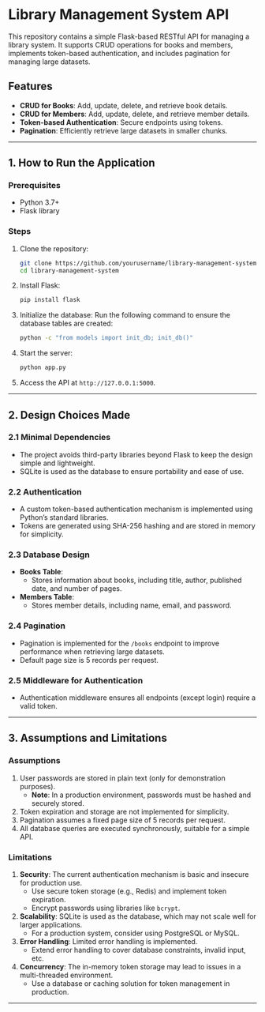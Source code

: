 # Library Management System API

This repository contains a simple Flask-based RESTful API for managing a library system. It supports CRUD operations for books and members, implements token-based authentication, and includes pagination for managing large datasets.

## Features
- **CRUD for Books**: Add, update, delete, and retrieve book details.
- **CRUD for Members**: Add, update, delete, and retrieve member details.
- **Token-based Authentication**: Secure endpoints using tokens.
- **Pagination**: Efficiently retrieve large datasets in smaller chunks.

---

## 1. How to Run the Application

### Prerequisites
- Python 3.7+
- Flask library

### Steps
1. Clone the repository:
   ```bash
   git clone https://github.com/yourusername/library-management-system.git
   cd library-management-system
   ```
2. Install Flask:
   ```bash
   pip install flask
   ```
3. Initialize the database:
   Run the following command to ensure the database tables are created:
   ```bash
   python -c "from models import init_db; init_db()"
   ```
4. Start the server:
   ```bash
   python app.py
   ```
5. Access the API at `http://127.0.0.1:5000`.

---

## 2. Design Choices Made

### 2.1 Minimal Dependencies
- The project avoids third-party libraries beyond Flask to keep the design simple and lightweight.
- SQLite is used as the database to ensure portability and ease of use.

### 2.2 Authentication
- A custom token-based authentication mechanism is implemented using Python’s standard libraries.
- Tokens are generated using SHA-256 hashing and are stored in memory for simplicity.

### 2.3 Database Design
- **Books Table**:
  - Stores information about books, including title, author, published date, and number of pages.
- **Members Table**:
  - Stores member details, including name, email, and password.

### 2.4 Pagination
- Pagination is implemented for the `/books` endpoint to improve performance when retrieving large datasets.
- Default page size is 5 records per request.

### 2.5 Middleware for Authentication
- Authentication middleware ensures all endpoints (except login) require a valid token.

---

## 3. Assumptions and Limitations

### Assumptions
1. User passwords are stored in plain text (only for demonstration purposes).
   - **Note**: In a production environment, passwords must be hashed and securely stored.
2. Token expiration and storage are not implemented for simplicity.
3. Pagination assumes a fixed page size of 5 records per request.
4. All database queries are executed synchronously, suitable for a simple API.

### Limitations
1. **Security**: The current authentication mechanism is basic and insecure for production use.
   - Use secure token storage (e.g., Redis) and implement token expiration.
   - Encrypt passwords using libraries like `bcrypt`.
2. **Scalability**: SQLite is used as the database, which may not scale well for larger applications.
   - For a production system, consider using PostgreSQL or MySQL.
3. **Error Handling**: Limited error handling is implemented.
   - Extend error handling to cover database constraints, invalid input, etc.
4. **Concurrency**: The in-memory token storage may lead to issues in a multi-threaded environment.
   - Use a database or caching solution for token management in production.

---
